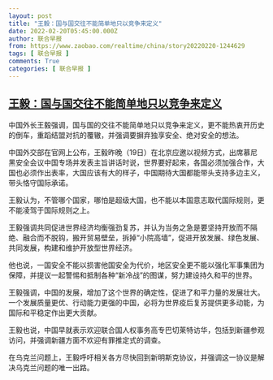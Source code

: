```yaml
---
layout: post
title: "王毅：国与国交往不能简单地只以竞争来定义"
date: 2022-02-20T05:45:00.000Z
author: 联合早报
from: https://www.zaobao.com/realtime/china/story20220220-1244629
tags: [ 联合早报 ]
comments: True
categories: [ 联合早报 ]
---
```

<!--1645335900000-->
[王毅：国与国交往不能简单地只以竞争来定义](https://www.zaobao.com/realtime/china/story20220220-1244629)
------

<div>
<p>中国外长王毅强调，国与国的交往不能简单地只以竞争来定义，更不能热衷开历史的倒车，重蹈结盟对抗的覆辙，并强调要摒弃独享安全、绝对安全的想法。</p><p>中国外交部在官网上公布，王毅昨晚（19日）在北京应邀以视频方式，出席慕尼黑安全会议中国专场并发表主旨讲话时说，世界要好起来，各国必须加强合作，大国也必须作出表率，大国应该有大的样子，中国期待大国都能带头支持多边主义，带头恪守国际承诺。</p><p>王毅认为，不管哪个国家，哪怕是超级大国，也不能以本国意志取代国际规则，更不能凌驾于国际规则之上。</p><section id="imu"><div id="dfp-ad-imu1">        </div></section><p>王毅强调共同促进世界经济均衡强劲复苏，并认为当务之急是要坚持开放而不隔绝、融合而不脱钩，搬开贸易壁垒，拆掉“小院高墙”，促进开放发展、绿色发展、共同发展，构建和维护开放型世界经济。</p><p>他也说，一国安全不能以损害他国安全为代价，地区安全更不能以强化军事集团为保障，并提议一起警惕和抵制各种“新冷战”的图谋，努力建设持久和平的世界。</p><p>王毅强调，中国的发展，增加了这个世界的确定性，促进了和平力量的发展壮大。一个发展质量更优、行动能力更强的中国，必将为世界疫后复苏提供更多动能，为国际和平稳定作出更大贡献。</p><div id="innity-in-post"></div><div id="dfp-ad-midarticlespecial">        </div><p>王毅也说，中国早就表示欢迎联合国人权事务高专巴切莱特访华，包括到新疆参观访问，并强调新疆方面不欢迎有罪推定式的调查。</p><p>在乌克兰问题上，王毅呼吁相关各方尽快回到新明斯克协议，并强调这一协议是解决乌克兰问题的唯一出路。</p>      <div class="cx_paywall_placeholder" id="sph_cdp_40"></div>
</div>
